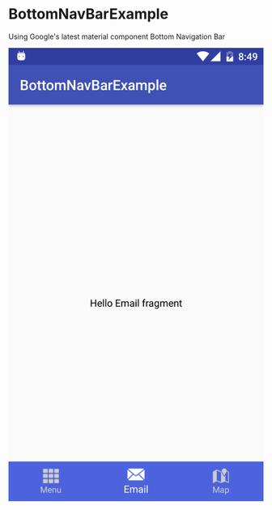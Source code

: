 # BottomNavBarExample
Using Google's latest material component Bottom Navigation Bar

![Screenshot](https://github.com/mufad/BottomNavBarExample/blob/master/app/src/main/Capture.png)
